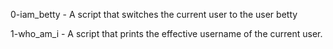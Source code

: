 0-iam_betty - A script that switches the current user to the user betty

1-who_am_i - A script that prints the effective username of the current user.
